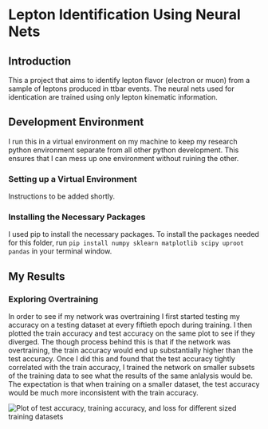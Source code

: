 # Lepton Identification Using Neural Nets

## Introduction

This a project that aims to identify lepton flavor (electron or muon) from a sample of leptons produced in ttbar events. The neural nets used for identication are trained using only lepton kinematic information.

## Development Environment

I run this in a virtual environment on my machine to keep my research python environment separate from all other python development. This ensures that I can mess up one environment without ruining the other.

### Setting up a Virtual Environment

Instructions to be added shortly.

### Installing the Necessary Packages

I used pip to install the necessary packages. To install the packages needed for this folder, run `pip install numpy sklearn matplotlib scipy uproot pandas` in your terminal window.

## My Results

### Exploring Overtraining
In order to see if my network was overtraining I first started testing my accuracy on a testing dataset at every fiftieth epoch during training. I then plotted the train accuracy and test accuracy on the same plot to see if they diverged. The though process behind this is that if the network was overtraining, the train accuracy would end up substantially higher than the test accuracy. Once I did this and found that the test accuracy tightly correlated with the train accuracy, I trained the network on smaller subsets of the training data to see what the results of the same anlalysis would be. The expectation is that when training on a smaller dataset, the test accuracy would be much more inconsistent with the train accuracy. 

![Plot of test accuracy, training accuracy, and loss for different sized training datasets](TrainingWithDiferentSizedDatasets.png")



